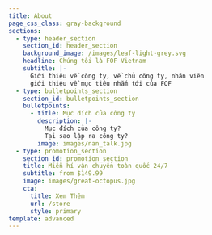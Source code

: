 ```yaml
---
title: About
page_css_class: gray-background
sections:
  - type: header_section
    section_id: header_section
    background_image: /images/leaf-light-grey.svg
    headline: Chúng tôi là FOF Vietnam
    subtitle: |-
      Giới thiệu về công ty, về chủ công ty, nhân viên
      giới thiệu về mục tiêu nhắm tới của FOF
  - type: bulletpoints_section
    section_id: bulletpoints_section
    bulletpoints:
      - title: Mục đích của công ty
        description: |-
          Mục đích của công ty?
          Tại sao lập ra công ty?
        image: images/nan_talk.jpg
  - type: promotion_section
    section_id: promotion_section
    title: Miễn hí vận chuyển toàn quốc 24/7
    subtitle: from $149.99
    image: images/great-octopus.jpg
    cta:
      title: Xem Thêm
      url: /store
      style: primary
template: advanced
---
```

